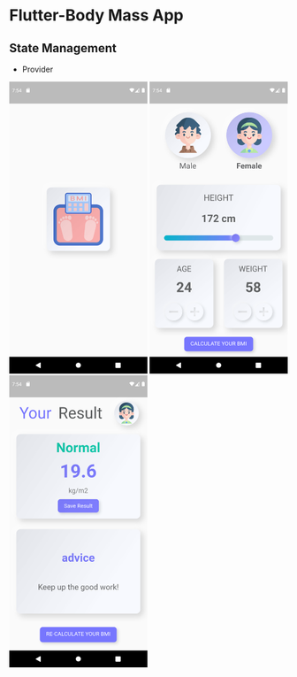 # Flutter-Body Mass App
## State Management
-  Provider


<img width="250" src="https://github.com/Senures/body_mass/blob/main/app-ss/splash_screen.png"> <img width="250" src="https://github.com/Senures/body_mass/blob/main/app-ss/home_screen.png"> <img width="250" src="https://github.com/Senures/body_mass/blob/main/app-ss/result_screen.png">

